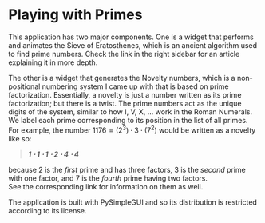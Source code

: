 # Playing with Primes

This application has two major components.  One is a widget that performs and animates the Sieve of Eratosthenes, which is an ancient algorithm used to find prime numbers.  Check the link in the right sidebar for an article explaining it in more depth.  

The other is a widget that generates the Novelty numbers, which is a non-positional numbering system I came up with that is based on prime factorization.  Essentially, a novelty is just a number written as its prime factorization; but there is a twist.  The prime numbers act as the unique digits of the system, similar to how I, V, X, ... work in the Roman Numerals. We label each prime corresponding to its position in the list of all primes. For example, the number $1176 = (2^3)\cdot 3\cdot (7^2)$ would be written as a novelty like so:  

> ***1 $\cdot$  1 $\cdot$  1 $\cdot$  2 $\cdot$  4 $\cdot$  4***

because  $2$ is the *first* prime and has three factors, $3$ is the *second* prime with one factor, and $7$ is the *fourth* prime having two factors.  
See the corresponding link for information on them as well.

The application is built with PySimpleGUI and so its distribution is restricted according to its license.
